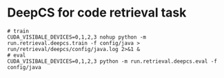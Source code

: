# DeepCS for code retrieval task

```shell script
# train
CUDA_VISIBALE_DEVICES=0,1,2,3 nohup python -m run.retrieval.deepcs.train -f config/java > run/retrieval/deepcs/config/java.log 2>&1 &
# eval
CUDA_VISIBALE_DEVICES=0,1,2,3 python -m run.retrieval.deepcs.eval -f config/java
```